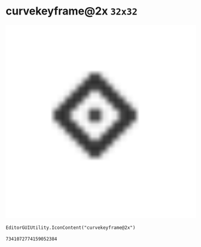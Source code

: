 # curvekeyframe@2x `32x32`
<img src="/img/curvekeyframe@2x.png" width=512 height=512>

``` CSharp
EditorGUIUtility.IconContent("curvekeyframe@2x")
```
```
7341072774159052384
```
